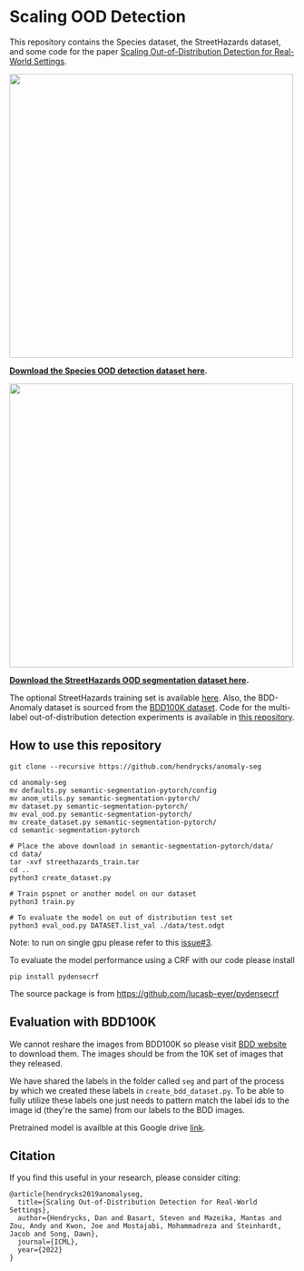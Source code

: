 # Scaling OOD Detection

This repository contains the Species dataset, the StreetHazards dataset, and some code for the paper [Scaling Out-of-Distribution Detection for Real-World Settings](https://arxiv.org/abs/1911.11132).

<img align="center" src="species.png" width="500">

__[Download the Species OOD detection dataset here](https://drive.google.com/drive/folders/1j6l7jfGbKL5P5acwKVyktn4y8bWSTeAJ?usp=sharing).__

<img align="center" src="streethazards.gif" width="500">

__[Download the StreetHazards OOD segmentation dataset here](https://people.eecs.berkeley.edu/~hendrycks/streethazards_test.tar).__

The optional StreetHazards training set is available [here](https://people.eecs.berkeley.edu/~hendrycks/streethazards_train.tar). Also, the BDD-Anomaly dataset is sourced from the [BDD100K dataset](https://bdd-data.berkeley.edu). Code for the multi-label out-of-distribution detection experiments is available in [this repository](https://github.com/xksteven/multilabel-ood).


## How to use this repository


    git clone --recursive https://github.com/hendrycks/anomaly-seg

    cd anomaly-seg
    mv defaults.py semantic-segmentation-pytorch/config
    mv anom_utils.py semantic-segmentation-pytorch/
    mv dataset.py semantic-segmentation-pytorch/
    mv eval_ood.py semantic-segmentation-pytorch/
    mv create_dataset.py semantic-segmentation-pytorch/
    cd semantic-segmentation-pytorch

    # Place the above download in semantic-segmentation-pytorch/data/
    cd data/
    tar -xvf streethazards_train.tar
    cd ..
    python3 create_dataset.py
    
    # Train pspnet or another model on our dataset
    python3 train.py

    # To evaluate the model on out of distribution test set
    python3 eval_ood.py DATASET.list_val ./data/test.odgt

Note: to run on single gpu please refer to this [issue#3](https://github.com/hendrycks/anomaly-seg/issues/3#issuecomment-574846086).

To evaluate the model performance using a CRF with our code please install

    pip install pydensecrf

The source package is from https://github.com/lucasb-eyer/pydensecrf 


## Evaluation with BDD100K

We cannot reshare the images from BDD100K so please visit [BDD website](https://bdd-data.berkeley.edu/portal.html) to download them.  The images should be from the 10K set of images that they released.

We have shared the labels in the folder called `seg` and part of the process by which we created these labels in `create_bdd_dataset.py`.  To be able to fully utilize these labels one just needs to pattern match the label ids to the image id (they're the same) from our labels to the BDD images.  

Pretrained model is availble at this Google drive [link](https://drive.google.com/file/d/1gaaBMY42HiQ9SBQ9N8Rv258HuCvVox8u/view?usp=sharing).

## Citation

If you find this useful in your research, please consider citing:

    @article{hendrycks2019anomalyseg,
      title={Scaling Out-of-Distribution Detection for Real-World Settings},
      author={Hendrycks, Dan and Basart, Steven and Mazeika, Mantas and Zou, Andy and Kwon, Joe and Mostajabi, Mohammadreza and Steinhardt, Jacob and Song, Dawn},
      journal={ICML},
      year={2022}
    }
